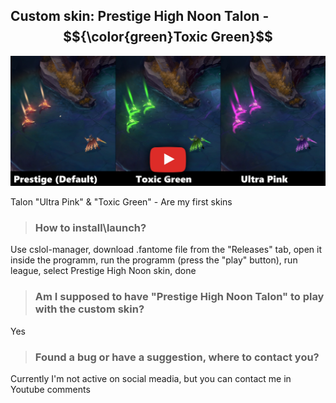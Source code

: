 ## Custom skin: Prestige High Noon Talon - $${\color{green}Toxic Green}$$
[![IMAGE ALT TEXT HERE](./readme_picture.png)](https://www.youtube.com/watch?v=hdWnTyzXnX8)

Talon "Ultra Pink" & "Toxic Green" - Are my first skins









> ### How to install\launch? 

Use cslol-manager, download .fantome file from the "Releases" tab, open it inside the programm, run the programm (press the "play" button), run league, select Prestige High Noon skin, done

> ### Am I supposed to have "Prestige High Noon Talon" to play with the custom skin?

Yes

> ### Found a bug or have a suggestion, where to contact you?

Currently I'm not active on social meadia, but you can contact me in Youtube comments 
